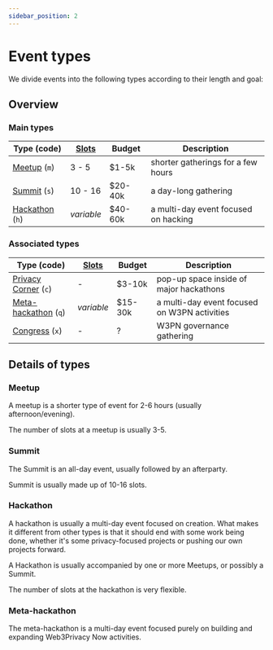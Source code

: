 ```yaml
---
sidebar_position: 2
---
```


# Event types

We divide events into the following types according to their length and goal:

## Overview

### Main types

| Type (code) | [Slots](/events#slots) | Budget | Description |
| --- | --- | --- | --- |
| [Meetup](#meetup) (`m`) | 3 - 5 | $1-5k | shorter gatherings for a few hours |
| [Summit](#summit) (`s`) | 10 - 16 | $20-40k | a day-long gathering |
| [Hackathon](#hackathon) (`h`) | *variable* | $40-60k | a multi-day event focused on hacking |

### Associated types

| Type (code) | [Slots](/events#slots) | Budget | Description |
| --- | --- | --- | --- |
| [Privacy Corner](https://github.com/web3privacy/privacy-corner) (`c`) | - | $3-10k | pop-up space inside of major hackathons |
| [Meta-hackathon](#meta-hackathon) (`q`) | *variable* | $15-30k | a multi-day event focused on W3PN activities |
| [Congress](/congress) (`x`) | - | ? | W3PN governance gathering |

## Details of types

### Meetup

A meetup is a shorter type of event for 2-6 hours (usually afternoon/evening).

The number of slots at a meetup is usually 3-5.

### Summit

The Summit is an all-day event, usually followed by an afterparty.

Summit is usually made up of 10-16 slots.

### Hackathon

A hackathon is usually a multi-day event focused on creation. What makes it different from other types is that it should end with some work being done, whether it's some privacy-focused projects or pushing our own projects forward.

A Hackathon is usually accompanied by one or more Meetups, or possibly a Summit.

The number of slots at the hackathon is very flexible.

### Meta-hackathon

The meta-hackathon is a multi-day event focused purely on building and expanding Web3Privacy Now activities.
